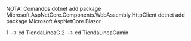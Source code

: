 NOTA: Comandos
dotnet add package Microsoft.AspNetCore.Components.WebAssembly.HttpClient
dotnet add package Microsoft.AspNetCore.Blazor

1 --> cd TiendaLineaG   2 --> cd TiendaLineaGamin
